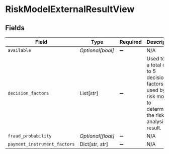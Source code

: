 # RiskModelExternalResultView


## Fields

| Field                                                                                                          | Type                                                                                                           | Required                                                                                                       | Description                                                                                                    |
| -------------------------------------------------------------------------------------------------------------- | -------------------------------------------------------------------------------------------------------------- | -------------------------------------------------------------------------------------------------------------- | -------------------------------------------------------------------------------------------------------------- |
| `available`                                                                                                    | *Optional[bool]*                                                                                               | :heavy_minus_sign:                                                                                             | N/A                                                                                                            |
| `decision_factors`                                                                                             | List[*str*]                                                                                                    | :heavy_minus_sign:                                                                                             | Used to list a total of up to 5 decision factors used by the risk model to determine the risk analysis result. |
| `fraud_probability`                                                                                            | *Optional[float]*                                                                                              | :heavy_minus_sign:                                                                                             | N/A                                                                                                            |
| `payment_instrument_factors`                                                                                   | Dict[str, *str*]                                                                                               | :heavy_minus_sign:                                                                                             | N/A                                                                                                            |